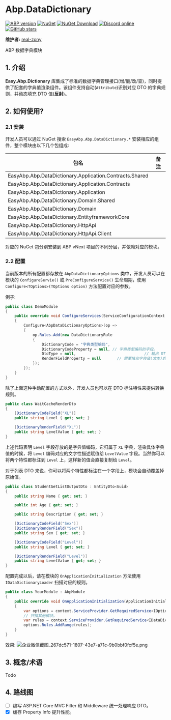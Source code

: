 # Abp.DataDictionary

[![ABP version](https://img.shields.io/badge/dynamic/xml?style=flat-square&color=yellow&label=abp&query=%2F%2FProject%2FPropertyGroup%2FAbpVersion&url=https%3A%2F%2Fraw.githubusercontent.com%2FEasyAbp%2FAbp.DataDictionary%2Fmaster%2FDirectory.Build.props)](https://abp.io)
[![NuGet](https://img.shields.io/nuget/v/EasyAbp.Abp.DataDictionary.Domain.Shared.svg?style=flat-square)](https://www.nuget.org/packages/EasyAbp.Abp.DataDictionary.Domain.Shared)
[![NuGet Download](https://img.shields.io/nuget/dt/EasyAbp.Abp.DataDictionary.Domain.Shared.svg?style=flat-square)](https://www.nuget.org/packages/EasyAbp.Abp.DataDictionary.Domain.Shared)
[![Discord online](https://badgen.net/discord/online-members/xyg8TrRa27?label=Discord)](https://discord.gg/xyg8TrRa27)
[![GitHub stars](https://img.shields.io/github/stars/EasyAbp/Abp.DataDictionary?style=social)](https://www.github.com/EasyAbp/Abp.DataDictionary)

**维护者:** [real-zony](https://github.com/real-zony) 

ABP 数据字典模块

## 1. 介绍

**Easy.Abp.Dictionary** 库集成了标准的数据字典管理接口(增/删/改/查)，同时提供了配套的字典值渲染组件。该组件支持自动(`Attribute`)识别对应 DTO 的字典规则，并动态填充 DTO 值(**反射**)。

## 2. 如何使用?

### 2.1 安装

开发人员可以通过 NuGet 搜索 `EasyAbp.Abp.DataDictionary.*` 安装相应的组件，整个模块由以下几个包组成:

| 包名                                                    | 备注 |
| ------------------------------------------------------- | ---- |
| EasyAbp.Abp.DataDictionary.Application.Contracts.Shared |      |
| EasyAbp.Abp.DataDictionary.Application.Contracts        |      |
| EasyAbp.Abp.DataDictionary.Application                  |      |
| EasyAbp.Abp.DataDictionary.Domain.Shared                |      |
| EasyAbp.Abp.DataDictionary.Domain                       |      |
| EasyAbp.Abp.DataDictionary.EntityframeworkCore          |      |
| EasyAbp.Abp.DataDictionary.HttpApi                      |      |
| EasyAbp.Abp.DataDictionary.HttpApi.Client               |      |

对应的 NuGet 包分别安装到 ABP vNext 项目的不同分层，并依赖对应的模块。

### 2.2 配置

当前版本的所有配置都存放在 `AbpDataDictionaryOptions` 类中，开发人员可以在模块的 `ConfigureServie()` 或 `PreConfigureService()` 生命周期，使用 `Configure<TOptions>(TOptions option)` 方法配置对应的参数。

例子:

```csharp
public class DemoModule
{
    public override void ConfigureServices(ServiceConfigurationContext context)
    {
        Configure<AbpDataDictionaryOptions>(op =>
        {
            op.Rules.Add(new DataDictionaryRule
            {
                DictionaryCode = "字典类型编码",
                DictionaryCodeProperty = null, // 字典类型编码的字段。
                DtoType = null, 							 // 输出 DTO 的类型。
                RenderFieldProperty = null 		 // 需要填充字典值(文本)的字段。
            });
        });
    }
}
```

除了上面这种手动配置的方式以外，开发人员也可以在 DTO 标注特性来提供转换规则。

```csharp
public class WaitCacheRenderDto
{
    [DictionaryCodeField("XL")]
    public string Level { get; set; }

    [DictionaryRenderField("XL")]
    public string LevelValue { get; set; }
}
```

上述代码表明 `Level` 字段存放的是字典值编码，它归属于 `XL` 字典，渲染具体字典值的时候，将 `Level` 编码对应的文字性描述赋值给 `LevelValue` 字段。当然你可以将两个特性都标注到 `Level` 上，这样新的值会直接复制给 `Level`。

对于列表 DTO 来说，你可以将两个特性都标注在一个字段上，模块会自动覆盖掉原始值。

```csharp
public class StudentGetListOutputDto : EntityDto<Guid>
{
    public string Name { get; set; }

    public int Age { get; set; }

    public string Description { get; set; }

    [DictionaryCodeField("Sex")]
    [DictionaryRenderField("Sex")]
    public string Sex { get; set; }

    [DictionaryCodeField("Level")]
    public string Level { get; set; }

    [DictionaryRenderField("Level")]
    public string LevelValue { get; set; }
}
```

配置完成以后，请在模块的 `OnApplicationInitialization` 方法使用 `IDataDictionaryLoader` 扫描对应的规则。

```csharp
public class YourModule : AbpModule
{
    public override void OnApplicationInitialization(ApplicationInitializationContext context)
    {
        var options = context.ServiceProvider.GetRequiredService<IOptions<AbpDataDictionaryOptions>>().Value;
        // 扫描其他模块。
        var rules = context.ServiceProvider.GetRequiredService<IDataDictionaryLoader>().ScanRules(typeof(YourOtherModule).Assembly);
        options.Rules.AddRange(rules);
    }
}
```

效果:
![企业微信截图_267dc571-1807-43e7-a71c-9b0bbf0fcf5e.png](https://i.loli.net/2021/01/15/CPhi6dQ9R4IOLk1.png)


## 3. 概念/术语

Todo

## 4. 路线图

- [ ] 编写 ASP.NET Core MVC Filter 和 Middleware 统一处理响应 DTO。
- [x] 缓存 Property Info 提升性能。

